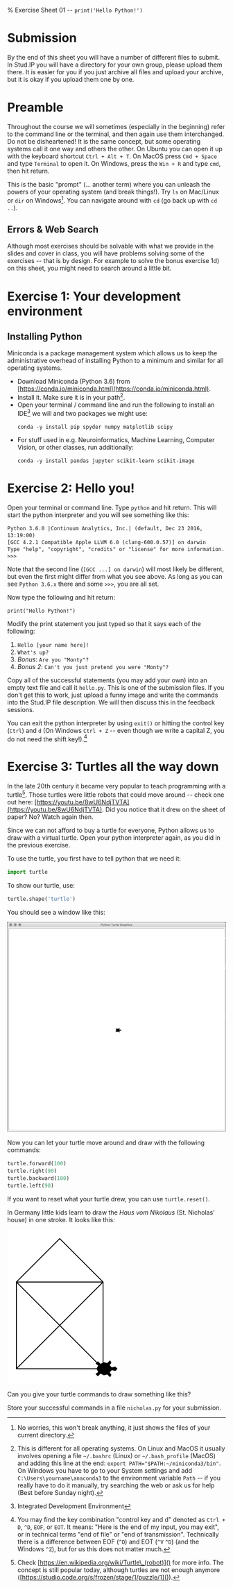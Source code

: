 % Exercise Sheet 01 -- `print('Hello Python!')`


# Submission

By the end of this sheet you will have a number of different files to submit. In Stud.IP you will have a directory for your own group, please upload them there. It is easier for you if you just archive all files and upload your archive, but it is okay if you upload them one by one.

# Preamble

Throughout the course we will sometimes (especially in the beginning) refer to the command line or the terminal, and then again use them interchanged. Do not be disheartened! It is the same concept, but some operating systems call it one way and others the other. On Ubuntu you can open it up with the keyboard shortcut `Ctrl + Alt + T`. On MacOS press `Cmd + Space` and type `Terminal` to open it. On Windows, press the `Win + R` and type `cmd`, then hit return.

This is the basic "prompt" (... another term) where you can unleash the powers of your operating system (and break things!). Try `ls` on Mac/Linux or `dir` on Windows[^noworries]. You can navigate around with `cd` (go back up with `cd ..`).

[^noworries]: No worries, this won't break anything, it just shows the files of your current directory.


## Errors & Web Search

Although most exercises should be solvable with what we provide in the slides and cover in class, you will have problems solving some of the exercises -- that is by design. For example to solve the bonus exercise 1d) on this sheet, you might need to search around a little bit.


# Exercise 1: Your development environment

## Installing Python

Miniconda is a package management system which allows us to keep the
administrative overhead of installing Python to a minimum and similar for all
operating systems.

* Download Miniconda (Python 3.6) from
  [https://conda.io/miniconda.html](https://conda.io/miniconda.html).
* Install it. Make sure it is in your path[^path].
* Open your terminal / command line and run the following to install an
  IDE[^IDE] we will and two packages we might use:
    ```shell
    conda -y install pip spyder numpy matplotlib scipy
    ```
* For stuff used in e.g. Neuroinformatics, Machine Learning, Computer Vision,
  or other classes, run additionally:
    ```shell
    conda -y install pandas jupyter scikit-learn scikit-image
    ```

[^IDE]: Integrated Development Environment
[^path]: This is different for all operating systems. On Linux and MacOS it
    usually involves opening a file `~/.bashrc` (Linux) or `~/.bash_profile`
    (MacOS) and adding this line at the end: `export PATH="$PATH:~/miniconda3/bin"`.
    On Windows you have to go to your System settings and add
    `C:\Users\yourname\anaconda3` to the environment variable `Path` -- if you
    really have to do it manually, try searching the web or ask us for help
    (Best before Sunday night).


# Exercise 2: Hello you!

Open your terminal or command line. Type `python` and hit return. This will
start the python interpreter and you will see something like this:

```
Python 3.6.0 |Continuum Analytics, Inc.| (default, Dec 23 2016, 13:19:00)
[GCC 4.2.1 Compatible Apple LLVM 6.0 (clang-600.0.57)] on darwin
Type "help", "copyright", "credits" or "license" for more information.
>>>
```

Note that the second line (`[GCC ...] on darwin`) will most likely be
different, but even the first might differ from what you see above. As long as
you can see `Python 3.6.x` there and some `>>>`, you are all set.

Now type the following and hit return:

```{ .python .exec }
print("Hello Python!")
```

Modify the print statement you just typed so that it says each of the following:

1. `Hello [your name here]!`
1. `What's up?`
1. _Bonus_: `Are you "Monty"?`
1. _Bonus 2_: `Can't you just pretend you were "Monty"?`

Copy all of the successful statements (you may add your own) into an empty text
file and call it `hello.py`. This is one of the submission files. If you don't
get this to work, just upload a funny image and write the commands into the
Stud.IP file description. We will then discuss this in the feedback sessions.

You can exit the python interpreter by using `exit()` or hitting the control
key (`Ctrl`) and `d` (On Windows `Ctrl + Z` -- even though we write a capital
Z, you do not need the shift key!).[^eofeot]

[^eofeot]: You may find the key combination "control key and d" denoted as
  `Ctrl + D`, `^D`, `EOF`, or `EOT`. It means: "Here is the end of my input,
  you may exit", or in technical terms "end of file" or "end of transmission".
  Technically there is a difference between EOF (`^D`) and EOT (`^V` `^D`) (and
  the Windows `^Z`), but for us this does not matter much.


# Exercise 3: Turtles all the way down

In the late 20th century it became very popular to teach programming with a
turtle[^turtlewiki]. Those turtles were little robots that could move around --
check one out here:
[https://youtu.be/8wU6NdjTVTA](https://youtu.be/8wU6NdjTVTA). Did you notice
that it drew on the sheet of paper? No? Watch again then.

Since we can not afford to buy a turtle for everyone, Python allows us
to draw with a virtual turtle. Open your python interpreter again, as you did
in the previous exercise.

To use the turtle, you first have to tell python that we need it:

```python
import turtle
```

To show our turtle, use:

```python
turtle.shape('turtle')
```

You should see a window like this:

![Turtle window](img/turtlewindow.png "Turtle window")

Now you can let your turtle move around and draw with the following commands:

```python
turtle.forward(100)
turtle.right(90)
turtle.backward(100)
turtle.left(90)
```

If you want to reset what your turtle drew, you can use `turtle.reset()`.

In Germany little kids learn to draw the *Haus vom Nikolaus* (St. Nicholas'
house) in one stroke. It looks like this:

![St. Nicholas' house](img/saintnicholashouse.png "St. Nicholas' house")

Can you give your turtle commands to draw something like this?

Store your successful commands in a file `nicholas.py` for your submission.


[^turtlewiki]: Check
  [https://en.wikipedia.org/wiki/Turtle\_(robot)]()
  for more info. The concept is still popular today, although turtles are not
  enough anymore
  ([https://studio.code.org/s/frozen/stage/1/puzzle/1]()).
